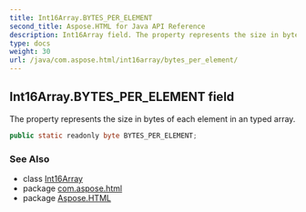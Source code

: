 ```yaml
---
title: Int16Array.BYTES_PER_ELEMENT
second_title: Aspose.HTML for Java API Reference
description: Int16Array field. The property represents the size in bytes of each element in an typed array
type: docs
weight: 30
url: /java/com.aspose.html/int16array/bytes_per_element/
---
```

## Int16Array.BYTES_PER_ELEMENT field

The property represents the size in bytes of each element in an typed array.

```java
public static readonly byte BYTES_PER_ELEMENT;
```

### See Also

* class [Int16Array](../)
* package [com.aspose.html](../../int16array/)
* package [Aspose.HTML](../../../)
